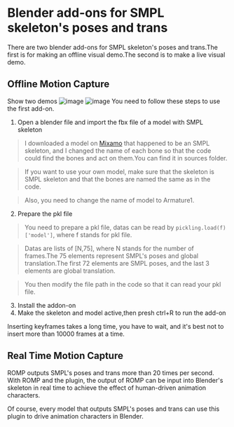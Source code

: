# Blender add-ons for SMPL skeleton's poses and trans

There are two blender add-ons for SMPL skeleton's poses and trans.The first is for making an offline visual demo.The second is to make a live visual demo.

## Offline Motion Capture
Show two demos
![image](https://github.com/yanch2116/Blender-addons-for-SMPL/blob/master/sources/Dance.gif)
![image](https://github.com/yanch2116/Blender-addons-for-SMPL/blob/master/sources/Dance1.gif)
You need to follow these steps to use the first add-on.

1. Open a blender file and import the fbx file of a model with SMPL skeleton

> I downloaded a model on [Mixamo](https://www.mixamo.com) that happened to be an SMPL skeleton, and I changed the name of each bone so that the code could find the bones and act on them.You can find it in sources folder.

> If you want to use your own model, make sure that the skeleton is SMPL skeleton and that the bones are named the same as in the code.

> Also, you need to change the name of model to Armature1.

2. Prepare the pkl file

> You need to prepare a pkl file, datas can be read by `pickling.load(f)['model']`, where f stands for pkl file. 

> Datas are lists of [N,75], where N stands for the number of frames.The 75 elements represent SMPL's poses and global translation.The first 72 elements are SMPL poses, and the last 3 elements are global translation.

> You then modify the file path in the code so that it can read your pkl file.

3. Install the addon-on
4. Make the skeleton and model active,then presh ctrl+R to run the add-on

Inserting keyframes takes a long time, you have to wait, and it's best not to insert more than 10000 frames at a time.

## Real Time Motion Capture

ROMP outputs SMPL's poses and trans more than 20 times per second. With ROMP and the plugin, the output of ROMP can be input into Blender's skeleton in real time to achieve the effect of human-driven animation characters.

Of course, every model that outputs SMPL's poses and trans can use this plugin to drive animation characters in Blender.
